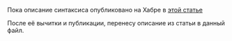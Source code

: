 
Пока описание синтаксиса опубликовано на Хабре в [этой статье](https://habr.com/ru/post/651999/)

После её вычитки и публикации, перенесу описание из статьи в данный файл.